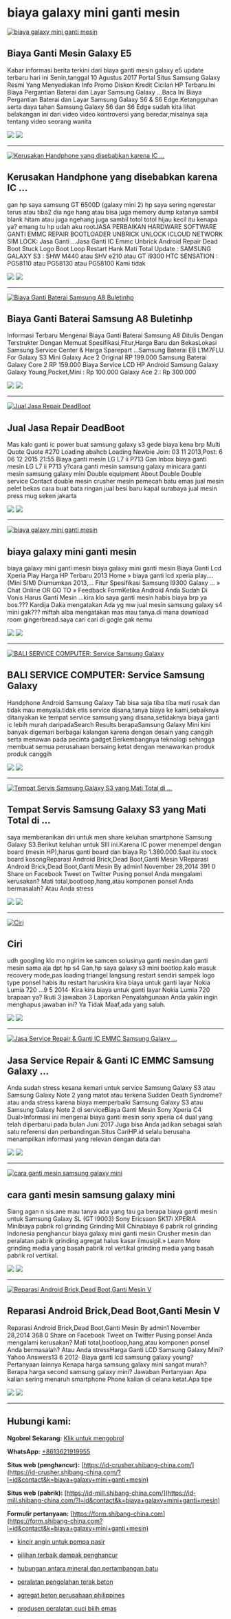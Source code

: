 # biaya galaxy mini ganti mesin

<a href="https://swt.shibang-china.com/?l=id&img&k=biaya+galaxy+mini+ganti+mesin" target="_blank">![biaya galaxy mini ganti mesin](http://static.shibang-china.com/all-800x300/820.jpg)</a>

## Biaya Ganti Mesin Galaxy E5
Kabar informasi berita terkini dari biaya ganti mesin galaxy e5 update terbaru hari ini Senin,tanggal 10 Agustus 2017 Portal Situs Samsung Galaxy Resmi Yang Menyediakan Info Promo Diskon Kredit Cicilan HP Terbaru.Ini Biaya Pergantian Baterai dan Layar Samsung Galaxy …Baca Ini Biaya Pergantian Baterai dan Layar Samsung Galaxy S6 & S6 Edge.Ketangguhan serta daya tahan Samsung Galaxy S6 dan S6 Edge sudah kita lihat belakangan ini dari video video kontroversi yang beredar,misalnya saja tentang video seorang wanita


<a href="https://whatsapp.shibangsoft.com/WhatsApp.php" target="_blank" title="WhatsApp">![](http://static.shibang-china.com/icon/whatsapp.png)</a> <a href="https://swt.shibang-china.com/?l=id&icon&k=biaya+galaxy+mini+ganti+mesin" target="_blank">![](http://static.shibang-china.com/icon/chat-id.png)</a>

---

<a href="https://swt.shibang-china.com/?l=id&img&k=biaya+galaxy+mini+ganti+mesin" target="_blank">![Kerusakan Handphone yang disebabkan karena IC …](http://static.shibang-china.com/all-800x300/1381.jpg)</a>

## Kerusakan Handphone yang disebabkan karena IC …
gan hp saya samsung GT 6500D (galaxy mini 2) hp saya sering ngerestar terus atau tiba2 dia nge hang atau bisa juga memory dump katanya sambil blank hitam atau juga ngehang juga sambil totol totol hijau kecil itu kenapa ya? emang tu hp udah aku rootJASA PERBAIKAN HARDWARE SOFTWARE GANTI EMMC REPAIR BOOTLOADER UNBRICK UNLOCK ICLOUD NETWORK SIM LOCK: Jasa Ganti …Jasa Ganti IC Emmc Unbrick Android Repair Dead Boot Stuck Logo Boot Loop Restart Hank Mati Total Update : SAMSUNG GALAXY S3 : SHW M440 atau SHV e210 atau GT i9300 HTC SENSATION : PG58110 atau PG58130 atau PG58100 Kami tidak


<a href="https://whatsapp.shibangsoft.com/WhatsApp.php" target="_blank" title="WhatsApp">![](http://static.shibang-china.com/icon/whatsapp.png)</a> <a href="https://swt.shibang-china.com/?l=id&icon&k=biaya+galaxy+mini+ganti+mesin" target="_blank">![](http://static.shibang-china.com/icon/chat-id.png)</a>

---

<a href="https://swt.shibang-china.com/?l=id&img&k=biaya+galaxy+mini+ganti+mesin" target="_blank">![Biaya Ganti Baterai Samsung A8 Buletinhp](http://static.shibang-china.com/all-800x300/88.jpg)</a>

## Biaya Ganti Baterai Samsung A8 Buletinhp
Informasi Terbaru Mengenai Biaya Ganti Baterai Samsung A8 Ditulis Dengan Terstrukter Dengan Memuat Spesifikasi,Fitur,Harga Baru dan BekasLokasi Samsung Service Center & Harga Sparepart …Samsung Baterai EB L1M7FLU For Galaxy S3 Mini Galaxy Ace 2 Original RP 199.000 Samsung Baterai Galaxy Core 2 RP 159.000 Biaya Service LCD HP Android Samsung Galaxy Galaxy Young,Pocket,Mini : Rp 100.000 Galaxy Ace 2 : Rp 300.000


<a href="https://whatsapp.shibangsoft.com/WhatsApp.php" target="_blank" title="WhatsApp">![](http://static.shibang-china.com/icon/whatsapp.png)</a> <a href="https://swt.shibang-china.com/?l=id&icon&k=biaya+galaxy+mini+ganti+mesin" target="_blank">![](http://static.shibang-china.com/icon/chat-id.png)</a>

---

<a href="https://swt.shibang-china.com/?l=id&img&k=biaya+galaxy+mini+ganti+mesin" target="_blank">![Jual Jasa Repair DeadBoot](http://static.shibang-china.com/all-800x300/1234.jpg)</a>

## Jual Jasa Repair DeadBoot
Mas kalo ganti ic power buat samsung galaxy s3 gede biaya kena brp Multi Quote Quote #270 Loading abahcb Loading Newbie Join: 03 11 2013,Post: 6 06 12 2015 21:55 Biaya ganti mesin LG L7 ii P713 Gan Inbox biaya ganti mesin LG L7 ii P713 y?cara ganti mesin samsung galaxy minicara ganti mesin samsung galaxy mini Double equipment About Double Double service Contact double mesin crusher mesin pemecah batu emas jual mesin pelet bekas cara buat bata ringan jual besi baru kapal surabaya jual mesin press mug seken jakarta


<a href="https://whatsapp.shibangsoft.com/WhatsApp.php" target="_blank" title="WhatsApp">![](http://static.shibang-china.com/icon/whatsapp.png)</a> <a href="https://swt.shibang-china.com/?l=id&icon&k=biaya+galaxy+mini+ganti+mesin" target="_blank">![](http://static.shibang-china.com/icon/chat-id.png)</a>

---

<a href="https://swt.shibang-china.com/?l=id&img&k=biaya+galaxy+mini+ganti+mesin" target="_blank">![biaya galaxy mini ganti mesin](http://static.shibang-china.com/all-800x300/320.jpg)</a>

## biaya galaxy mini ganti mesin
biaya galaxy mini ganti mesin biaya galaxy mini ganti mesin Biaya Ganti Lcd Xperia Play Harga HP Terbaru 2013 Home » biaya ganti lcd xperia play.… (Mini SIM) Diumumkan 2013,… Fitur Spesifikasi Samsung I9300 Galaxy … » Chat Online OR GO TO » Feedback FormKetika Android Anda Sudah Di Vonis Harus Ganti Mesin …kira klo saya ganti mesin habis biaya brp ya bos.??? Kardija Daka mengatakan Ada yg mw jual mesin samsung galaxy s4 mini gak??? miftah alba mengatakan mas mau tanya.di mana download room gingerbread.saya cari cari di gogle gak nemu


<a href="https://whatsapp.shibangsoft.com/WhatsApp.php" target="_blank" title="WhatsApp">![](http://static.shibang-china.com/icon/whatsapp.png)</a> <a href="https://swt.shibang-china.com/?l=id&icon&k=biaya+galaxy+mini+ganti+mesin" target="_blank">![](http://static.shibang-china.com/icon/chat-id.png)</a>

---

<a href="https://swt.shibang-china.com/?l=id&img&k=biaya+galaxy+mini+ganti+mesin" target="_blank">![BALI SERVICE COMPUTER: Service Samsung Galaxy](http://static.shibang-china.com/all-800x300/189.jpg)</a>

## BALI SERVICE COMPUTER: Service Samsung Galaxy
Handphone Android Samsung Galaxy Tab bisa saja tiba tiba mati rusak dan tidak mau menyala.tidak etis service disana,tanya biaya ke kami,sebaiknya ditanyakan ke tempat service samsung yang disana,setidaknya biaya ganti ic lebih murah daripadaSearch Results berapaSamsung Galaxy Mini kini banyak digemari berbagai kalangan karena dengan desain yang canggih serta menawan pada pecinta gadget.Berkembangnya teknologi sehingga membuat semua perusahaan bersaing ketat dengan menawarkan produk produk canggih


<a href="https://whatsapp.shibangsoft.com/WhatsApp.php" target="_blank" title="WhatsApp">![](http://static.shibang-china.com/icon/whatsapp.png)</a> <a href="https://swt.shibang-china.com/?l=id&icon&k=biaya+galaxy+mini+ganti+mesin" target="_blank">![](http://static.shibang-china.com/icon/chat-id.png)</a>

---

<a href="https://swt.shibang-china.com/?l=id&img&k=biaya+galaxy+mini+ganti+mesin" target="_blank">![Tempat Servis Samsung Galaxy S3 yang Mati Total di …](http://static.shibang-china.com/all-800x300/562.jpg)</a>

## Tempat Servis Samsung Galaxy S3 yang Mati Total di …
saya memberanikan diri untuk men share keluhan smartphone Samsung Galaxy S3.Berikut keluhan untuk SIII ini.Karena IC power menempel dengan board (mesin HP),harus ganti board dan biaya Rp 1.380.000.Saat itu stock board kosongReparasi Android Brick,Dead Boot,Ganti Mesin VReparasi Android Brick,Dead Boot,Ganti Mesin By admin1 November 28,2014 391 0 Share on Facebook Tweet on Twitter Pusing ponsel Anda mengalami kerusakan? Mati total,bootloop,hang,atau komponen ponsel Anda bermasalah? Atau Anda stress


<a href="https://whatsapp.shibangsoft.com/WhatsApp.php" target="_blank" title="WhatsApp">![](http://static.shibang-china.com/icon/whatsapp.png)</a> <a href="https://swt.shibang-china.com/?l=id&icon&k=biaya+galaxy+mini+ganti+mesin" target="_blank">![](http://static.shibang-china.com/icon/chat-id.png)</a>

---

<a href="https://swt.shibang-china.com/?l=id&img&k=biaya+galaxy+mini+ganti+mesin" target="_blank">![Ciri](http://static.shibang-china.com/all-800x300/599.jpg)</a>

## Ciri
udh googling klo mo ngirim ke samcen solusinya ganti mesin.dan ganti mesin sama aja dpt hp s4 Gan,hp saya galaxy s3 mini bootlop.kalo masuk recovery mode,pas loading triangel langsung restart sendiri sampek logo type ponsel habis itu restart haruskira kira biaya untuk ganti layar Nokia Lumia 720 …9 5 2014· Kira kira biaya untuk ganti layar Nokia Lumia 720 brapaan ya? Ikuti 3 jawaban 3 Laporkan Penyalahgunaan Anda yakin ingin menghapus jawaban ini? Ya Tidak Maaf,ada yang salah.


<a href="https://whatsapp.shibangsoft.com/WhatsApp.php" target="_blank" title="WhatsApp">![](http://static.shibang-china.com/icon/whatsapp.png)</a> <a href="https://swt.shibang-china.com/?l=id&icon&k=biaya+galaxy+mini+ganti+mesin" target="_blank">![](http://static.shibang-china.com/icon/chat-id.png)</a>

---

<a href="https://swt.shibang-china.com/?l=id&img&k=biaya+galaxy+mini+ganti+mesin" target="_blank">![Jasa Service Repair & Ganti IC EMMC Samsung Galaxy …](http://static.shibang-china.com/all-800x300/1288.jpg)</a>

## Jasa Service Repair & Ganti IC EMMC Samsung Galaxy …
Anda sudah stress kesana kemari untuk service Samsung Galaxy S3 atau Samsung Galaxy Note 2 yang matot atau terkena Sudden Death Syndrome? atau anda stress karena biaya memperbaiki Samsung Galaxy S3 atau Samsung Galaxy Note 2 di serviceBiaya Ganti Mesin Sony Xperia C4 Dual>Informasi ini mengenai biaya ganti mesin sony xperia c4 dual yang telah diperbarui pada bulan Juni 2017 Juga bisa Anda jadikan sebagai salah satu referensi dan perbandingan.Situs CariHP.id selalu berusaha menampilkan informasi yang relevan dengan data dan


<a href="https://whatsapp.shibangsoft.com/WhatsApp.php" target="_blank" title="WhatsApp">![](http://static.shibang-china.com/icon/whatsapp.png)</a> <a href="https://swt.shibang-china.com/?l=id&icon&k=biaya+galaxy+mini+ganti+mesin" target="_blank">![](http://static.shibang-china.com/icon/chat-id.png)</a>

---

<a href="https://swt.shibang-china.com/?l=id&img&k=biaya+galaxy+mini+ganti+mesin" target="_blank">![cara ganti mesin samsung galaxy mini](http://static.shibang-china.com/all-800x300/656.jpg)</a>

## cara ganti mesin samsung galaxy mini
Siang agan n sis.ane mau tanya ada yang tau ga berapa biaya ganti mesin untuk Samsung Galaxy SL (GT I9003) Sony Ericsson SK17i XPERIA Minibiaya pabrik rol grinding Grinding Mill Chinabiaya 6 pabrik rol grinding Indonesia penghancur biaya galaxy mini ganti mesin Crusher mesin dan peralatan pabrik grinding agregat halus kasar ilmusipil.» Learn More grinding media yang basah pabrik rol vertikal grinding media yang basah pabrik rol vertikal.


<a href="https://whatsapp.shibangsoft.com/WhatsApp.php" target="_blank" title="WhatsApp">![](http://static.shibang-china.com/icon/whatsapp.png)</a> <a href="https://swt.shibang-china.com/?l=id&icon&k=biaya+galaxy+mini+ganti+mesin" target="_blank">![](http://static.shibang-china.com/icon/chat-id.png)</a>

---

<a href="https://swt.shibang-china.com/?l=id&img&k=biaya+galaxy+mini+ganti+mesin" target="_blank">![Reparasi Android Brick,Dead Boot,Ganti Mesin V](http://static.shibang-china.com/all-800x300/389.jpg)</a>

## Reparasi Android Brick,Dead Boot,Ganti Mesin V
Reparasi Android Brick,Dead Boot,Ganti Mesin By admin1 November 28,2014 368 0 Share on Facebook Tweet on Twitter Pusing ponsel Anda mengalami kerusakan? Mati total,bootloop,hang,atau komponen ponsel Anda bermasalah? Atau Anda stressHarga Ganti LCD Samsung Galaxy Mini? Yahoo Answers13 6 2012· Biaya ganti lcd samsung galaxy young? Pertanyaan lainnya Kenapa harga samsung galaxy mini sangat murah? Berapa harga second samsung galaxy mini? Jawaban Pertanyaan Apa kalian sering menaruh smartphone Phone kalian di celana ketat.Apa tipe


<a href="https://whatsapp.shibangsoft.com/WhatsApp.php" target="_blank" title="WhatsApp">![](http://static.shibang-china.com/icon/whatsapp.png)</a> <a href="https://swt.shibang-china.com/?l=id&icon&k=biaya+galaxy+mini+ganti+mesin" target="_blank">![](http://static.shibang-china.com/icon/chat-id.png)</a>

---
## Hubungi kami:

**Ngobrol Sekarang:** [Klik untuk mengobrol](https://swt.shibang-china.com?l=id&contact&k=biaya+galaxy+mini+ganti+mesin)

**WhatsApp:**  [+8613621919955](https://whatsapp.shibangsoft.com/WhatsApp.php)

**Situs web (penghancur):** [https://id-crusher.shibang-china.com/](https://id-crusher.shibang-china.com/?l=id&contact&k=biaya+galaxy+mini+ganti+mesin)

**Situs web (pabrik):** [https://id-mill.shibang-china.com/](https://id-mill.shibang-china.com/?l=id&contact&k=biaya+galaxy+mini+ganti+mesin)

**Formulir pertanyaan:** [https://form.shibang-china.com](https://form.shibang-china.com?l=id&contact&k=biaya+galaxy+mini+ganti+mesin)

* [kincir angin untuk pompa pasir](../25/kincir%20angin%20untuk%20pompa%20pasir.md)

* [pilihan terbaik dampak penghancur](../24/pilihan%20terbaik%20dampak%20penghancur.md)

* [hubungan antara mineral dan pertambangan batu](../29/hubungan%20antara%20mineral%20dan%20pertambangan%20batu.md)

* [peralatan pengolahan terak beton](../29/peralatan%20pengolahan%20terak%20beton.md)

* [agregat beton perusahaan philippines](../21/agregat%20beton%20perusahaan%20philippines.md)

* [produsen peralatan cuci bijih emas](../18/produsen%20peralatan%20cuci%20bijih%20emas.md)